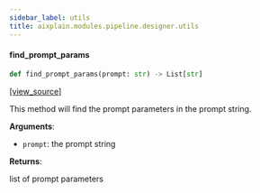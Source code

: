 ```yaml
---
sidebar_label: utils
title: aixplain.modules.pipeline.designer.utils
---
```


#### find\_prompt\_params

```python
def find_prompt_params(prompt: str) -> List[str]
```

[[view_source]](https://github.com/aixplain/aiXplain/blob/main/aixplain/modules/pipeline/designer/utils.py#L5)

This method will find the prompt parameters in the prompt string.

**Arguments**:

- `prompt`: the prompt string

**Returns**:

list of prompt parameters

